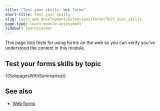 ```yaml
---
title: "Test your skills: Web forms"
short-title: Test your skills
slug: Learn_web_development/Extensions/Forms/Test_your_skills
page-type: learn-module-assessment
sidebar: learnsidebar
---
```


This page lists tests for using forms on the web so you can verify you've understood the content in this module.

## Test your forms skills by topic

{{SubpagesWithSummaries}}

## See also

- [Web forms](/en-US/docs/Learn_web_development/Extensions/Forms)
